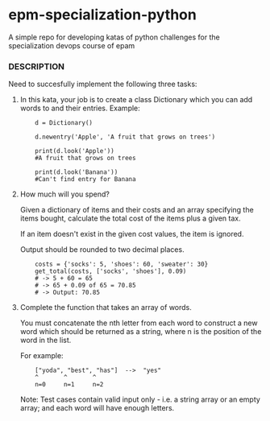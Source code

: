 # epm-specialization-python
A simple repo for developing katas of python challenges for the specialization devops course of epam

### DESCRIPTION

Need to succesfully implement the following three tasks:

1. In this kata, your job is to create a class Dictionary which you can add words to and their entries. Example:

    ```
        d = Dictionary()

        d.newentry('Apple', 'A fruit that grows on trees')

        print(d.look('Apple'))
        #A fruit that grows on trees

        print(d.look('Banana'))
        #Can't find entry for Banana
    ```

2. How much will you spend?

    Given a dictionary of items and their costs and an array specifying the items bought, calculate the total cost of the items plus a given tax.

    If an item doesn't exist in the given cost values, the item is ignored.

    Output should be rounded to two decimal places.

    ```
        costs = {'socks': 5, 'shoes': 60, 'sweater': 30}
        get_total(costs, ['socks', 'shoes'], 0.09)
        # -> 5 + 60 = 65
        # -> 65 + 0.09 of 65 = 70.85
        # -> Output: 70.85
    ```

3. Complete the function that takes an array of words.

    You must concatenate the nth letter from each word to construct a new word which should be returned as a string, where n is the position of the word in the list.

    For example:

    ```
        ["yoda", "best", "has"]  -->  "yes"
        ^       ^       ^
        n=0     n=1     n=2
    ```
    
    Note: Test cases contain valid input only - i.e. a string array or an empty array; and each word will have enough letters.


